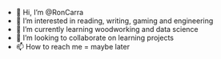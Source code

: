 - 👋 Hi, I’m @RonCarra
- 👀 I’m interested in reading, writing, gaming and engineering
- 🌱 I’m currently learning woodworking and data science
- 💞️ I’m looking to collaborate on learning projects
- 📫 How to reach me = maybe later

<!---
RonCarra/RonCarra is a ✨ special ✨ repository because its `README.md` (this file) appears on your GitHub profile.
You can click the Preview link to take a look at your changes.
--->
